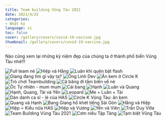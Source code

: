 ```yaml
---
title: Team building Vũng Tàu 2021
date: 2021/4/25
categories:
- Nhật ký
language: vi
toc: false
cover: /gallery/covers/covid-19-vaccine.jpg
thumbnail: /gallery/covers/covid-19-vaccine.jpg
---
```

Nào cũng xem lại những kỷ niệm đẹp của chúng ta ở thành phố biển Vũng Tàu nhé!!!

<!-- more -->

<div class="justified-gallery">

![Full team nè](https://thiennguyenpro.files.wordpress.com/2021/04/dsc09080-1.jpg?w=800)
![Hiệp và Hằng](https://thiennguyenpro.files.wordpress.com/2021/04/dsc09068.jpg?w=800)
![Luân khi quên bật flash](https://thiennguyenpro.files.wordpress.com/2021/04/dsc09073.jpg?w=800)
![Giang đang tìm gì vậy ta?](https://thiennguyenpro.files.wordpress.com/2021/04/dsc09075-1.jpg?w=800)
![Ông Linh Dev](https://thiennguyenpro.files.wordpress.com/2021/04/dsc09078-1.jpg?w=800)
![Ăn kem ở Circle K](https://thiennguyenpro.files.wordpress.com/2021/04/dsc08849.jpg?w=800)
![Trò chơi Teambuilding](https://thiennguyenpro.files.wordpress.com/2021/04/20210423_070007.jpg?w=800)
![Cả băng đi tắm biển về nè](https://thiennguyenpro.files.wordpress.com/2021/04/20210423_073839.jpg?w=800)
![Ốc Tự nhiên - mum mum](https://thiennguyenpro.files.wordpress.com/2021/04/dsc08777.jpg?w=800)
![Cái bang](https://thiennguyenpro.files.wordpress.com/2021/04/dsc08743.jpg?w=800)
![Hạnh](https://thiennguyenpro.files.wordpress.com/2021/04/dsc08744-1.jpg?w=800)
![Luân và Quang](https://thiennguyenpro.files.wordpress.com/2021/04/dsc08892.jpg?w=800)
![Hạnh, Quang, Tài và Yến](https://thiennguyenpro.files.wordpress.com/2021/04/dsc08828.jpg?w=800)
![Leopard](https://thiennguyenpro.files.wordpress.com/2021/04/dsc08826.jpg?w=800)
![Me + Luân + Tài](https://thiennguyenpro.files.wordpress.com/2021/04/dsc08861.jpg?w=800)
![Dàn danh ca sĩ - lẻ của HAS](https://thiennguyenpro.files.wordpress.com/2021/04/dsc08946.jpg?w=800)
![Circle K Vũng Tàu: ăn kem](https://thiennguyenpro.files.wordpress.com/2021/04/dsc08887.jpg?w=800)
![Quang và Hạnh](https://thiennguyenpro.files.wordpress.com/2021/04/dsc09221.jpg?w=800)
![Bang Giang hồ khét tiếng Sài Gòn](https://thiennguyenpro.files.wordpress.com/2021/04/dsc08982.jpg?w=800)
![Hằng và Hiệp](https://thiennguyenpro.files.wordpress.com/2021/04/dsc09067-2.jpg?w=800)
![Hiệp = Kiều nữa HAS](https://thiennguyenpro.files.wordpress.com/2021/04/dsc09144.jpg?w=800)
![Hiệp và Vương](https://thiennguyenpro.files.wordpress.com/2021/04/dsc08769.jpg?w=800)
![Yến và Viên](https://thiennguyenpro.files.wordpress.com/2021/04/dsc08809.jpg?w=800)
![Trần Duy Villa](https://thiennguyenpro.files.wordpress.com/2021/04/dsc08953.jpg?w=800)
![Team Building Vũng Tàu 2021](https://thiennguyenpro.files.wordpress.com/2021/04/dsc09208.jpg?w=800)
![Cơm niêu Tập Tàng](https://thiennguyenpro.files.wordpress.com/2021/04/dsc09228.jpg?w=800)
![Tạm biệt Vũng Tàu](https://thiennguyenpro.files.wordpress.com/2021/04/dsc09249.jpg?w=800)


</div>
